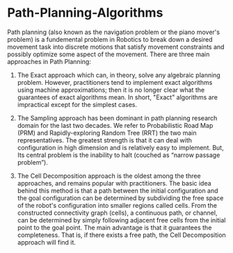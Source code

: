 # Path-Planning-Algorithms

Path planning (also known as the navigation problem or the piano mover's problem) is a fundemental problem in Robotics to break down a desired movement task into discrete motions that satisfy movement constraints and possibly optimize some aspect of the movement. There are three main approaches in Path Planning:

1. The Exact approach which can, in theory, solve any algebraic planning problem. However, practitioners tend to implement exact algorithms using machine approximations; then it is no longer clear what the guarantees of exact algorithms mean. In short, "Exact" algorithms are impractical except for the simplest cases.

2. The Sampling approach has been dominant in path planning research domain for the last two decades. We refer to Probabilistic Road Map (PRM) and Rapidly-exploring Random Tree (RRT) the two main representatives. The greatest strength is that it can deal with configuration in high dimension and is relatively easy to implement. But, Its central problem is the inability to halt (couched as “narrow passage problem”).

3. The Cell Decomposition approach is the oldest among the three approaches, and remains popular with practitioners. The basic idea behind this method is that a path between the initial configuration and the goal configuration can be determined by subdividing the free space of the robot's configuration into smaller regions called cells. From the constructed connectivity graph (cells), a continuous path, or channel, can be determined by simply following adjacent free cells from the initial point to the goal point. The main advantage is that it guarantees the completeness. That is, if there exists a free path, the Cell Decomposition approach will find it.
